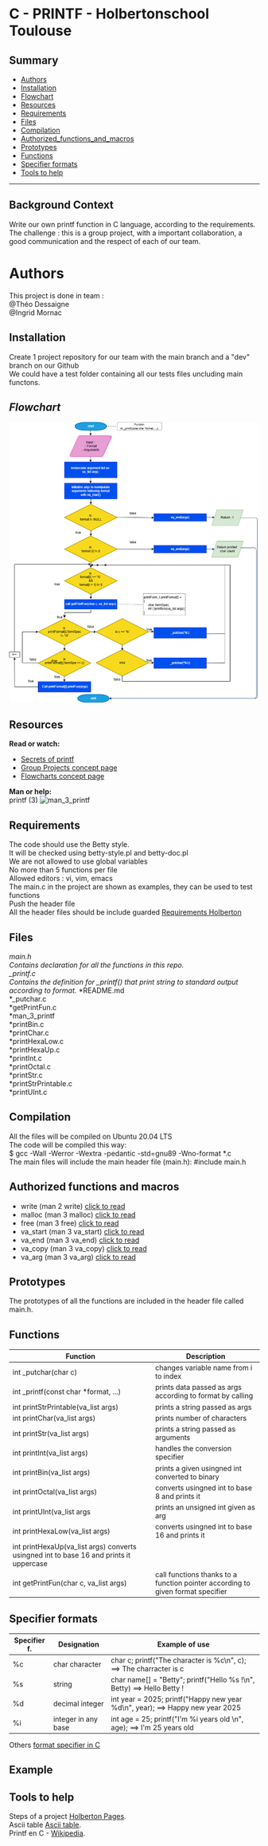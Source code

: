 # **C - PRINTF - Holbertonschool Toulouse**


## **Summary**
* [Authors](#authors)  
* [Installation](#installation)   
* [Flowchart](#flowchart)  
* [Resources](#resources)  
* [Requirements](#requirements)  
* [Files](#files)
* [Compilation](#compilation)
* [Authorized_functions_and_macros](#authorized_functions_and_macros)  
* [Prototypes](#prototypes)
* [Functions](#functions)
* [Specifier formats](#specifier-formats)
* [Tools to help](#tools-to-help)  
  
--------------------------  


## **Background Context**
Write our own printf function in C language, according to the requirements.  
The challenge : this is a group project, with a important collaboration, a good communication and the respect of each of our team.   


# **Authors**
This project is done in team :  
@Théo Dessaigne  
@Ingrid Mornac


## **Installation**
Create 1 project repository for our team with the main branch and a "dev" branch on our Github  
We could have a test folder containing all our tests files uncluding main functons.


## *Flowchart*
![Flowchart of the printf](https://github.com/Theo-D/holbertonschool-printf/blob/main/Image/Flowchart%20Printf.drawio%20(1).png)


## **Resources**
**Read or watch:**  
- [Secrets of printf](https://github.com/Theo-D/holbertonschool-printf/blob/main/Image/Secrets%20of%20printf.pdf)  
- [Group Projects concept page](https://github.com/Theo-D/holbertonschool-printf/blob/main/Image/Group%20project.pdf)  
- [Flowcharts concept page](https://github.com/Theo-D/holbertonschool-printf/blob/main/Image/Flowcharts%20concept%20page.pdf)  


**Man or help:**  
printf (3)
 ![man_3_printf](https://github.com/Theo-D/holbertonschool-printf/blob/main/man_3_printf)  


## **Requirements**
The code should use the Betty style.  
It will be checked using betty-style.pl and betty-doc.pl  
We are not allowed to use global variables  
No more than 5 functions per file  
Allowed editors : vi, vim, emacs  
The main.c in the project are shown as examples, they can be used to test functions  
Push the header file  
All the header files should be include guarded
[Requirements Holberton](https://github.com/Theo-D/holbertonschool-printf/blob/main/Image/Requirements_printf.pdf)  


## **Files**
*main.h    
Contains declaration for all the functions in this repo.*  
*_printf.c    
Contains the definition for _printf() that print string to standard output according to format.*
*README.md  
*_putchar.c  
*getPrintFun.c  
*man_3_printf  
*printBin.c  
*printChar.c  
*printHexaLow.c  
*printHexaUp.c  
*printInt.c  
*printOctal.c  
*printStr.c  
*printStrPrintable.c  
*printUInt.c  


## **Compilation**
All the files will be compiled on Ubuntu 20.04 LTS  
The code will be compiled this way:  
$ gcc -Wall -Werror -Wextra -pedantic -std=gnu89 -Wno-format *.c  
The main files will include the main header file (main.h): #include main.h  


## **Authorized functions and macros**
- write (man 2 write) [click to read](https://www.man7.org/linux/man-pages/man2/write.2.html)  
- malloc (man 3 malloc) [click to read](https://www.man7.org/linux/man-pages/man3/malloc.3.html)  
- free (man 3 free) [click to read](https://www.man7.org/linux/man-pages/man1/free.1.html)  
- va_start (man 3 va_start) [click to read](https://fr.manpages.org/va_start/3)  
- va_end (man 3 va_end) [click to read](https://fr.manpages.org/va_end/3)  
- va_copy (man 3 va_copy) [click to read](https://fr.manpages.org/va_copy/3)  
- va_arg (man 3 va_arg) [click to read](https://fr.manpages.org/va_arg/3)


## **Prototypes**
The prototypes of all the functions are included in the header file called main.h.  


## **Functions**
|Function | Description |
|---------|-------------|
|int _putchar(char c) | changes variable name from i to index |
|int _printf(const char *format, ...) | prints data passed as args according to format by calling |
|int printStrPrintable(va_list args) | prints a string passed as args |
|int printChar(va_list args) | prints number of characters |
|int printStr(va_list args) | prints a string passed as arguments |  
|int printInt(va_list args) | handles the conversion specifier |
|int printBin(va_list args) | prints a given usingned int converted to binary |
|int printOctal(va_list args) | converts usingned int to base 8 and prints it |
|int printUInt(va_list args | prints an unsigned int given as arg |
|int printHexaLow(va_list args) | converts usingned int to base 16 and prints it |
|int printHexaUp(va_list args) converts usingned int to base 16 and prints it uppercase |
|int getPrintFun(char c, va_list args) | call functions thanks to a function pointer according to given format specifier |


## **Specifier formats**
|Specifier f.|   Designation       | Example of use| 
|------------|---------------------|---------------|
|%c          | char character      | char c; printf("The character is %c\n", c); ==> The charracter is c |
|%s          | string              | char name[] = "Betty"; printf("Hello %s !\n", Betty) ==> Hello Betty ! |
|%d          | decimal integer     | int year = 2025; printf("Happy new year %d\n", year); ==> Happy new year 2025 |
|%i          | integer in any base | int age = 25; printf("I'm %i years old \n", age); ==> I'm 25 years old |  
Others [format specifier in C](https://www.bing.com/images/search?view=detailV2&ccid=k%2bt%2frOsh&id=DB38FDA226ABC0F704EBE53C555EB027A93AE3BD&thid=OIP.k-t_rOsh7LhzS5FU_WicxAHaEK&mediaurl=https%3a%2f%2fcdn.shortpixel.ai%2fclient%2fq_glossy%2cret_img%2cw_1536%2ch_864%2fhttps%3a%2f%2fcodewindow.in%2fwp-content%2fuploads%2f2021%2f03%2fScreenshot-99-1536x864.png&cdnurl=https%3a%2f%2fth.bing.com%2fth%2fid%2fR.93eb7faceb21ecb8734b9154fd689cc4%3frik%3dveM6qSewXlU85Q%26pid%3dImgRaw%26r%3d0&exph=864&expw=1536&q=tableau+des+sp%c3%a9cifier+format+inc&simid=608015319718960468&FORM=IRPRST&ck=67AB991A421359E6247497FA704FF95D&selectedIndex=0&itb=0&idpp=overlayview&ajaxhist=0&ajaxserp=0)


## **Example**


## **Tools to help**
Steps of a project [Holberton Pages](https://intranet.hbtn.io/concepts/881).  
Ascii table [Ascii table](https://computersciencewiki.org/images/3/3d/Ascii_table.png).  
Printf en C - [Wikipedia](https://fr.wikipedia.org/wiki/Printf#C).
